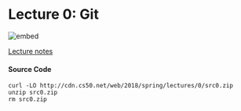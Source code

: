 # Lecture 0: Git

![embed](https://www.youtube.com/embed/1u2qu-EmIRc)

[Lecture notes](https://cs50.harvard.edu/web/2018/notes/0/)

#### Source Code 

    curl -LO http://cdn.cs50.net/web/2018/spring/lectures/0/src0.zip
    unzip src0.zip
    rm src0.zip